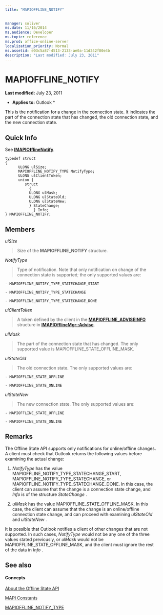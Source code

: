 ```yaml
---
title: "MAPIOFFLINE_NOTIFY"
 
 
manager: soliver
ms.date: 11/16/2014
ms.audience: Developer
ms.topic: reference
ms.prod: office-online-server
localization_priority: Normal
ms.assetid: e03c5a87-4513-2133-ae0a-11d242f80e4b
description: "Last modified: July 23, 2011"
---
```


# MAPIOFFLINE_NOTIFY

 **Last modified:** July 23, 2011 
  
 * **Applies to:** Outlook * 
  
This is the notification for a change in the connection state. It indicates the part of the connection state that has changed, the old connection state, and the new connection state.
  
## Quick Info

See **[IMAPIOfflineNotify](imapiofflinenotifyiunknown.md)**. 
  
```
typedef struct  
{ 
      ULONG ulSize; 
      MAPIOFFLINE_NOTIFY_TYPE NotifyType; 
      ULONG ulClientToken; 
      union { 
         struct 
           { 
           ULONG ulMask; 
           ULONG ulStateOld; 
           ULONG ulStateNew; 
           } StateChange; 
             } Info; 
} MAPIOFFLINE_NOTIFY;
```

## Members

 _ulSize_
  
> Size of the **MAPIOFFLINE_NOTIFY** structure. 
    
 _NotifyType_
  
> Type of notification. Note that only notification on change of the connection state is supported; the only supported values are:
    
    - MAPIOFFLINE_NOTIFY_TYPE_STATECHANGE_START
    
    - MAPIOFFLINE_NOTIFY_TYPE_STATECHANGE
    
    - MAPIOFFLINE_NOTIFY_TYPE_STATECHANGE_DONE
    
 _ulClientToken_
  
> A token defined by the client in the **[MAPIOFFLINE_ADVISEINFO](mapioffline_adviseinfo.md)** structure in **[IMAPIOfflineMgr::Advise](imapiofflinemgr-advise.md)**. 
    
 _ulMask_
  
> The part of the connection state that has changed. The only supported value is MAPIOFFLINE_STATE_OFFLINE_MASK.
    
 _ulStateOld_
  
> The old connection state. The only supported values are:
    
    - MAPIOFFLINE_STATE_OFFLINE
    
    - MAPIOFFLINE_STATE_ONLINE
    
 _ulStateNew_
  
> The new connection state. The only supported values are:
    
    - MAPIOFFLINE_STATE_OFFLINE
    
    - MAPIOFFLINE_STATE_ONLINE
    
## Remarks

The Offline State API supports only notifications for online/offline changes. A client must check that Outlook returns the following values before examining the actual change:
  
1.  *NotifyType*  has the value MAPIOFFLINE_NOTIFY_TYPE_STATECHANGE_START, MAPIOFFLINE_NOTIFY_TYPE_STATECHANGE, or MAPIOFFLINE_NOTIFY_TYPE_STATECHANGE_DONE. In this case, the client can assume that the change is a connection state change, and  *Info*  is of the structure  *StateChange*  . 
    
2.  *ulMask*  has the value MAPIOFFLINE_STATE_OFFLINE_MASK. In this case, the client can assume that the change is an online/offline connection state change, and can proceed with examining  *ulStateOld*  and  *ulStateNew*  . 
    
 It is possible that Outlook notifies a client of other changes that are not supported. In such cases,  *NotifyType*  would not be any one of the three values stated previously, or  *ulMask*  would not be MAPIOFFLINE_STATE_OFFLINE_MASK, and the client must ignore the rest of the data in  *Info*  . 
  
## See also

#### Concepts

[About the Offline State API](about-the-offline-state-api.md)
  
[MAPI Constants](mapi-constants.md)
  
[MAPIOFFLINE_NOTIFY_TYPE](mapioffline_notify_type.md)

